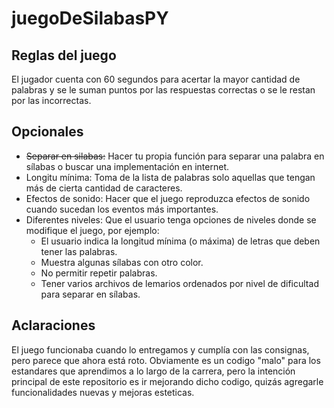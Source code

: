 # juegoDeSilabasPY

## **Reglas del juego**
El jugador cuenta con 60 segundos para acertar la mayor cantidad de palabras y se le
suman puntos por las respuestas correctas o se le restan por las incorrectas.

## **Opcionales**
- ~~Separar en silabas:~~
  Hacer tu propia función para separar una palabra en sílabas o buscar una implementación en internet. 
- Longitu mínima:
  Toma de la lista de palabras solo aquellas que tengan más de cierta cantidad de caracteres.
- Efectos de sonido:
  Hacer que el juego reproduzca efectos de sonido cuando sucedan los eventos más importantes.
- Diferentes niveles:
  Que el usuario tenga opciones de niveles donde se modifique el juego, por ejemplo:
  - El usuario indica la longitud mínima (o máxima) de letras que deben tener las palabras.
  - Muestra algunas sílabas con otro color.
  - No permitir repetir palabras.
  - Tener varios archivos de lemarios ordenados por nivel de dificultad para separar en sílabas.

## **Aclaraciones** 
El juego funcionaba cuando lo entregamos y cumplía con las consignas, pero parece que ahora está roto.
Obviamente es un codigo "malo" para los estandares que aprendimos a lo largo de la carrera, pero la intención principal de este repositorio es ir mejorando dicho codigo, quizás agregarle funcionalidades nuevas y mejoras esteticas. 

